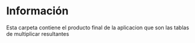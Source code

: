 # Información 
Esta carpeta contiene el producto final de la aplicacion que son las tablas de multiplicar resultantes